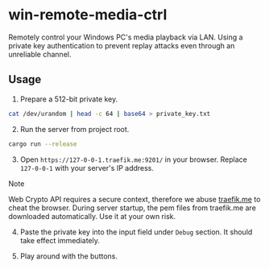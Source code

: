 # win-remote-media-ctrl

Remotely control your Windows PC's media playback via LAN. Using a private key authentication to prevent replay attacks even through an unreliable channel.

## Usage

1. Prepare a 512-bit private key.
```bash
cat /dev/urandom | head -c 64 | base64 > private_key.txt
```
2. Run the server from project root.
```bash
cargo run --release
```
3. Open `https://127-0-0-1.traefik.me:9201/` in your browser. Replace `127-0-0-1` with your server's IP address.

> [!NOTE]
> Web Crypto API requires a secure context, therefore we abuse [traefik.me](https://github.com/pyrou/traefik.me) to cheat the browser. During server startup, the pem files from traefik.me are downloaded automatically. Use it at your own risk.

4. Paste the private key into the input field under `Debug` section. It should take effect immediately.

5. Play around with the buttons.

